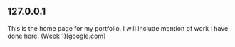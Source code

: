 ## 127.0.0.1

This is the home page for my portfolio. I will include mention of work I have done here.
(Week 1)[google.com]
